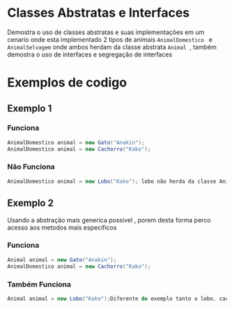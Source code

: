# Classes Abstratas e Interfaces
Demostra o uso de classes abstratas e suas implementações em um cenario onde esta implementado 2 tipos de animais ```AnimalDomestico ``` e ``` AnimalSelvagem ``` onde ambos herdam da classe abstrata ```Animal ```, também demostra o uso de interfaces e segregação de interfaces 
# Exemplos de codigo
## Exemplo 1

### Funciona
```C#
AnimalDomestico animal = new Gato("Anakin");
AnimalDomestico animal = new Cachorro("Kako");
```
### Não Funciona
```C#
AnimalDomestico animal = new Lobo("Kako"); lobo não herda da classe AnimalDomestico sim da classe AnimalSelvagem
```
## Exemplo 2
Usando a abstração mais generica possivel , porem desta forma perco acesso aos metodos mais especificos
### Funciona
```C#
Animal animal = new Gato("Anakin");
AnimalDomestico animal = new Cachorro("Kako");
```
### Também Funciona
```C#
Animal animal = new Lobo("Kako");Diferente do exemplo tanto o lobo, cachorro ou gato são animais 
